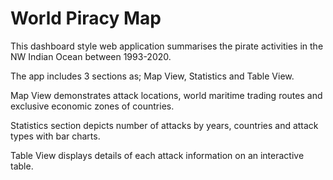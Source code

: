 # World Piracy Map #

This dashboard style web application summarises the pirate activities in the NW Indian Ocean between 1993-2020. 

The app includes 3 sections as; Map View, Statistics and Table View. 

Map View demonstrates attack locations, world maritime trading routes and exclusive economic zones of countries.

Statistics section depicts number of attacks by years, countries and attack types with bar charts.

Table View displays details of each attack information on an interactive table.
